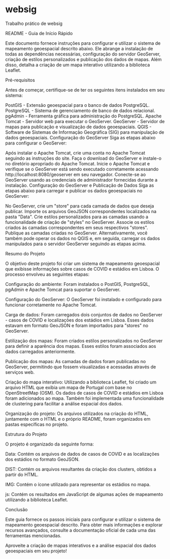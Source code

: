 # websig
Trabalho prático de websig

README - Guia de Início Rápido

Este documento fornece instruções para configurar e utilizar o sistema de mapeamento geoespacial descrito abaixo. Ele abrange a instalação de todas as dependências necessárias, configuração do servidor GeoServer, criação de estilos personalizados e publicação dos dados de mapas. Além disso, detalha a criação de um mapa interativo utilizando a biblioteca Leaflet.

Pré-requisitos

Antes de começar, certifique-se de ter os seguintes itens instalados em seu sistema:

PostGIS - Extensão geoespacial para o banco de dados PostgreSQL.
PostgreSQL - Sistema de gerenciamento de banco de dados relacional.
pgAdmin - Ferramenta gráfica para administração do PostgreSQL.
Apache Tomcat - Servidor web para executar o GeoServer.
GeoServer - Servidor de mapas para publicação e visualização de dados geoespaciais.
QGIS - Software de Sistemas de Informação Geográfica (SIG) para manipulação de dados geoespaciais.
Configuração do GeoServer
Siga as etapas abaixo para configurar o GeoServer:

Após instalar o Apache Tomcat, crie uma conta no Apache Tomcat seguindo as instruções do site.
Faça o download do GeoServer e instale-o no diretório apropriado do Apache Tomcat.
Inicie o Apache Tomcat e verifique se o GeoServer está sendo executado corretamente acessando http://localhost:8080/geoserver em seu navegador.
Conecte-se ao GeoServer usando as credenciais de administrador fornecidas durante a instalação.
Configuração do GeoServer e Publicação de Dados
Siga as etapas abaixo para carregar e publicar os dados geoespaciais no GeoServer:

No GeoServer, crie um "store" para cada camada de dados que deseja publicar. Importe os arquivos GeoJSON correspondentes localizados na pasta "Data".
Crie estilos personalizados para as camadas usando a funcionalidade de criação de "styles" no GeoServer.
Associe os estilos criados às camadas correspondentes em seus respectivos "stores".
Publique as camadas criadas no GeoServer.
Alternativamente, você também pode operar os dados no QGIS e, em seguida, carregar os dados manipulados para o servidor GeoServer seguindo as etapas acima.

Resumo do Projeto

O objetivo deste projeto foi criar um sistema de mapeamento geoespacial que exibisse informações sobre casos de COVID e estádios em Lisboa. O processo envolveu as seguintes etapas:

Configuração do ambiente: Foram instalados o PostGIS, PostgreSQL, pgAdmin e Apache Tomcat para suportar o GeoServer.

Configuração do GeoServer: O GeoServer foi instalado e configurado para funcionar corretamente no Apache Tomcat.

Carga de dados: Foram carregados dois conjuntos de dados no GeoServer - casos de COVID e localizações dos estádios em Lisboa. Esses dados estavam em formato GeoJSON e foram importados para "stores" no GeoServer.

Estilização dos mapas: Foram criados estilos personalizados no GeoServer para definir a aparência dos mapas. Esses estilos foram associados aos dados carregados anteriormente.

Publicação dos mapas: As camadas de dados foram publicadas no GeoServer, permitindo que fossem visualizadas e acessadas através de serviços web.

Criação do mapa interativo: Utilizando a biblioteca Leaflet, foi criado um arquivo HTML que exibia um mapa de Portugal com base no OpenStreetMap (OSM). Os dados de casos de COVID e estádios em Lisboa foram adicionados ao mapa. Também foi implementada uma funcionalidade de clustering para facilitar a análise espacial dos dados.

Organização do projeto: Os arquivos utilizados na criação do HTML, juntamente com o HTML e o próprio README, foram organizados em pastas específicas no projeto.

Estrutura do Projeto

O projeto é organizado da seguinte forma:

Data: Contém os arquivos de dados de casos de COVID e as localizações dos estádios no formato GeoJSON.

DIST: Contém os arquivos resultantes da criação dos clusters, obtidos a partir do HTML.

IMG: Contém o ícone utilizado para representar os estádios no mapa.

js: Contém os resultados em JavaScript de algumas ações de mapeamento utilizando a biblioteca Leaflet.

Conclusão

Este guia fornece os passos iniciais para configurar e utilizar o sistema de mapeamento geoespacial descrito. Para obter mais informações e explorar recursos avançados, consulte a documentação oficial de cada uma das ferramentas mencionadas.

Aproveite a criação de mapas interativos e a análise espacial dos dados geoespaciais em seu projeto!
